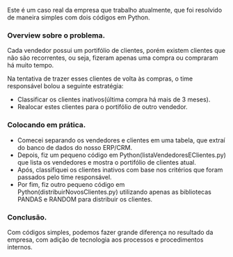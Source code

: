 Este é um caso real da empresa que trabalho atualmente, que foi resolvido de maneira simples com dois códigos em Python.

### Overview sobre o problema.

  Cada vendedor possui um portifólio de clientes, porém existem clientes que não são recorrentes, ou seja, fizeram apenas uma compra ou compraram há muito tempo.

  Na tentativa de trazer esses clientes de volta às compras, o time responsável bolou a seguinte estratégia:

  * Classificar os clientes inativos(última compra há mais de 3 meses).
  * Realocar estes clientes para o portifólio de outro vendedor.

### Colocando em prática.

  * Comecei separando os vendedores e clientes em uma tabela, que extraí do banco de dados do nosso ERP/CRM.
  * Depois, fiz um pequeno código em Python(listaVendedoresEClientes.py) que lista os vendedores e mostra o portifólio de clientes atual.
  * Após, classifiquei os clientes inativos com base nos critérios que foram passados pelo time responsável.
  * Por fim, fiz outro pequeno código em Python(distribuirNovosClientes.py) utilizando apenas as bibliotecas PANDAS e RANDOM para distribuir os clientes.

### Conclusão.

  Com códigos simples, podemos fazer grande diferença no resultado da empresa, com adição de tecnologia aos processos e procedimentos internos.
